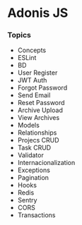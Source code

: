 # Adonis JS
### Topics
* Concepts
* ESLint
* BD
* User Register
* JWT Auth
* Forgot Password
* Send Email
* Reset Password
* Archive Upload
* View Archives
* Models
* Relationships
* Projecs CRUD
* Task CRUD
* Validator
* Internacionalization
* Exceptions
* Pagination
* Hooks
* Redis
* Sentry
* CORS
* Transactions
